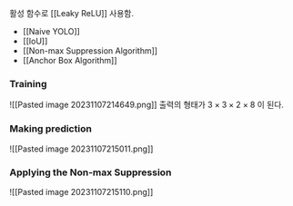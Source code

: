 활성 함수로 [[Leaky ReLU]] 사용함.

- [[Naive YOLO]]
- [[IoU]]
- [[Non-max Suppression Algorithm]]
- [[Anchor Box Algorithm]]


### Training
![[Pasted image 20231107214649.png]]
출력의 형태가 $3\times3\times2\times8$ 이 된다.
### Making prediction
![[Pasted image 20231107215011.png]]
### Applying the Non-max Suppression
![[Pasted image 20231107215110.png]]